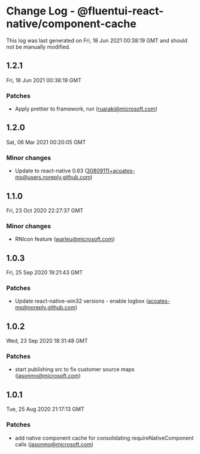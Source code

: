 # Change Log - @fluentui-react-native/component-cache

This log was last generated on Fri, 18 Jun 2021 00:38:19 GMT and should not be manually modified.

<!-- Start content -->

## 1.2.1

Fri, 18 Jun 2021 00:38:19 GMT

### Patches

- Apply prettier to framework, run (ruaraki@microsoft.com)

## 1.2.0

Sat, 06 Mar 2021 00:20:05 GMT

### Minor changes

- Update to react-native 0.63 (30809111+acoates-ms@users.noreply.github.com)

## 1.1.0

Fri, 23 Oct 2020 22:27:37 GMT

### Minor changes

- RNIcon feature (warleu@microsoft.com)

## 1.0.3

Fri, 25 Sep 2020 19:21:43 GMT

### Patches

- Update react-native-win32 versions - enable logbox (acoates-ms@noreply.github.com)

## 1.0.2

Wed, 23 Sep 2020 18:31:48 GMT

### Patches

- start publishing src to fix customer source maps (jasonmo@microsoft.com)

## 1.0.1

Tue, 25 Aug 2020 21:17:13 GMT

### Patches

- add native component cache for consolidating requireNativeComponent calls (jasonmo@microsoft.com)
